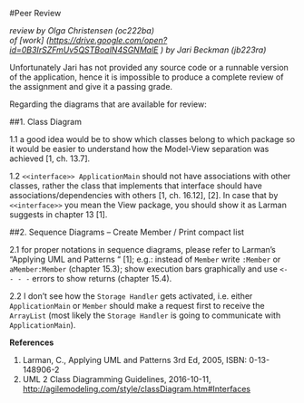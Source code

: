 
#Peer Review

_review by Olga Christensen (oc222ba)_   
_of [work] (https://drive.google.com/open?id=0B3IrSZFmUv5QSTBoalN4SGNMalE	) 
by Jari Beckman	(jb223ra)_


Unfortunately Jari has not provided any source code or a runnable version of the application, 
hence it is impossible to produce a complete review of the assignment and give it a passing grade.

Regarding the diagrams that are available for review:

##1.	Class Diagram

1.1	a good idea would be to show which classes belong to which package so it would be easier to understand how the Model-View 
separation was achieved [1, ch. 13.7].  

1.2	```<<interface>> ApplicationMain``` should not have associations with other classes, rather the class that implements that 
interface should have associations/dependencies with others [1, ch. 16.12], [2]. In case that by ```<<interface>>``` you mean the View 
package, you should show it as Larman suggests in chapter 13 [1].  


##2.	Sequence Diagrams – Create Member / Print compact list

2.1	for proper notations in sequence diagrams, please refer to Larman’s  “Applying UML and Patterns “ [1]; 
e.g.: instead of ```Member``` write ```:Member``` or ```aMember:Member``` (chapter 15.3); 
show execution bars graphically and use ```<- - - -``` errors to show returns (chapter 15.4).  

2.2	I don’t see how the ```Storage Handler``` gets activated, 
i.e. either ```ApplicationMain``` or ```Member``` should make a request first to receive the ```ArrayList``` 
(most likely the ```Storage Handler``` is going to communicate with ```ApplicationMain```).  



__References__

1.	Larman, C., Applying UML and Patterns 3rd Ed, 2005, ISBN: 0-13-148906-2
2.	UML 2 Class Diagramming Guidelines, 2016-10-11, http://agilemodeling.com/style/classDiagram.htm#Interfaces

